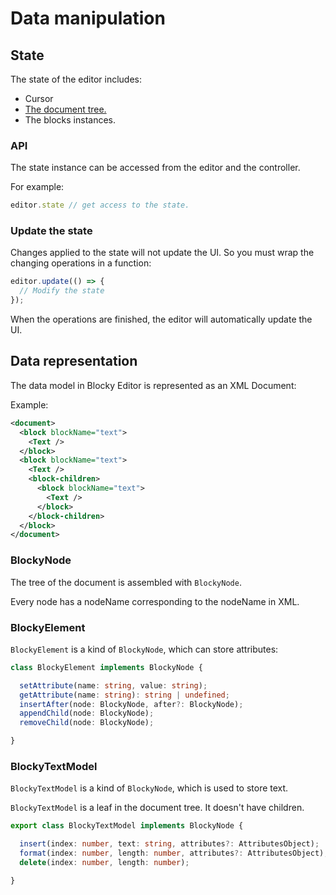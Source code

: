 
# Data manipulation

## State

The state of the editor includes:

- Cursor
- [The document tree.](#data-representation)
- The blocks instances.

### API

The state instance can be accessed from the editor and the controller.

For example:

```typescript
editor.state // get access to the state. 
```

### Update the state

Changes applied to the state will not update the UI. So you must wrap the changing operations in a function:

```typescript
editor.update(() => {
  // Modify the state
});
```

When the operations are finished, the editor will automatically update the UI.

## Data representation

The data model in Blocky Editor is represented as an XML Document:

Example:

```xml
<document>
  <block blockName="text">
    <Text />
  </block>
  <block blockName="text">
    <Text />
    <block-children>
      <block blockName="text">
        <Text />
      </block>
    </block-children>
  </block>
</document>
```

### BlockyNode

The tree of the document is assembled with `BlockyNode`.

Every node has a nodeName corresponding to the nodeName in XML.

### BlockyElement

`BlockyElement` is a kind of `BlockyNode`,
which can store attributes:

```typescript
class BlockyElement implements BlockyNode {

  setAttribute(name: string, value: string);
  getAttribute(name: string): string | undefined;
  insertAfter(node: BlockyNode, after?: BlockyNode);
  appendChild(node: BlockyNode);
  removeChild(node: BlockyNode);

}
```

### BlockyTextModel

`BlockyTextModel` is a kind of `BlockyNode`, which
is used to store text.

`BlockyTextModel` is a leaf in the document tree.
It doesn't have children.

```typescript
export class BlockyTextModel implements BlockyNode {

  insert(index: number, text: string, attributes?: AttributesObject);
  format(index: number, length: number, attributes?: AttributesObject);
  delete(index: number, length: number);

}
```
